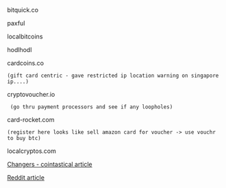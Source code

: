 bitquick.co


paxful


localbitcoins


hodlhodl


cardcoins.co		

    (gift card centric - gave restricted ip location warning on singapore ip....)
	
cryptovoucher.io
    
     (go thru payment processors and see if any loopholes)


card-rocket.com	

    (register here looks like sell amazon card for voucher -> use vouchr to buy btc)
	

localcryptos.com
    
    
    
   [Changers - cointastical article](https://cointastical.medium.com/p2p-otc-exchanges-e-g-localbitcoins-bisq-hodlhodl-etc-20f293a2c72e)
    
[Reddit article](https://np.reddit.com/r/Bitcoin/comments/dabf2m/list_of_physical_stores_where_you_can_buy_or_sell/)
